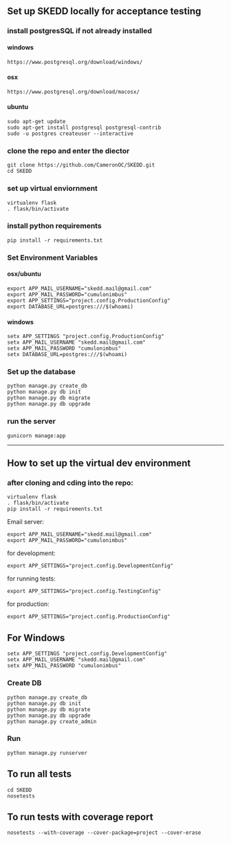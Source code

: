 ## Set up SKEDD locally for acceptance testing

### install postgresSQL if not already installed
#### windows
    https://www.postgresql.org/download/windows/

#### osx
    https://www.postgresql.org/download/macosx/

#### ubuntu
    sudo apt-get update
    sudo apt-get install postgresql postgresql-contrib
    sudo -u postgres createuser --interactive

### clone the repo and enter the diector
    git clone https://github.com/CameronOC/SKEDD.git
    cd SKEDD

### set up virtual enviornment
    virtualenv flask
    . flask/bin/activate

### install python requirements
    pip install -r requirements.txt

### Set Environment Variables

#### osx/ubuntu
    export APP_MAIL_USERNAME="skedd.mail@gmail.com"
    export APP_MAIL_PASSWORD="cumulonimbus"
    export APP_SETTINGS="project.config.ProductionConfig"
    export DATABASE_URL=postgres:///$(whoami)

#### windows
    setx APP_SETTINGS "project.config.ProductionConfig"
    setx APP_MAIL_USERNAME "skedd.mail@gmail.com"
    setx APP_MAIL_PASSWORD "cumulonimbus"
    setx DATABASE_URL=postgres:///$(whoami)

### Set up the database
    python manage.py create_db
    python manage.py db init
    python manage.py db migrate
    python manage.py db upgrade
    
### run the server
    gunicorn manage:app

---------------------------------------------------------------

## How to set up the virtual dev environment

### after cloning and cding into the repo:

    virtualenv flask
    . flask/bin/activate
    pip install -r requirements.txt


Email server:

    export APP_MAIL_USERNAME="skedd.mail@gmail.com"
    export APP_MAIL_PASSWORD="cumulonimbus"

for development:

    export APP_SETTINGS="project.config.DevelopmentConfig"

for running tests:

    export APP_SETTINGS="project.config.TestingConfig"

for production:
		
    export APP_SETTINGS="project.config.ProductionConfig"
	
## For Windows

    setx APP_SETTINGS "project.config.DevelopmentConfig"
    setx APP_MAIL_USERNAME "skedd.mail@gmail.com"
    setx APP_MAIL_PASSWORD "cumulonimbus"

### Create DB

    python manage.py create_db
    python manage.py db init
    python manage.py db migrate
    python manage.py db upgrade
    python manage.py create_admin

### Run

    python manage.py runserver

## To run all tests
    cd SKEDD
    nosetests

## To run tests with coverage report
    nosetests --with-coverage --cover-package=project --cover-erase
